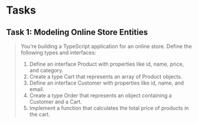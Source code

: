 # Tasks 
## Task 1: Modeling Online Store Entities
> You're building a TypeScript application for an online store. Define the following types and interfaces:
> 1.  Define an interface Product with properties like id, name, price, and category.
> 2. Create a type Cart that represents an array of Product objects.
> 3. Define an interface Customer with properties like id, name, and email.
> 4. Create a type Order that represents an object containing a Customer and a Cart.
> 5. Implement a function that calculates the total price of products in the cart.


